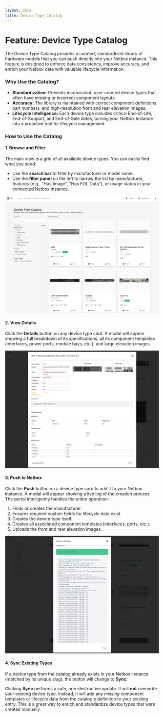 ```yaml
---
layout: docs
title: Device Type Catalog
---
```

# Feature: Device Type Catalog

The Device Type Catalog provides a curated, standardized library of hardware models that you can push directly into your Netbox instance. This feature is designed to enforce data consistency, improve accuracy, and enrich your Netbox data with valuable lifecycle information.

### Why Use the Catalog?

*   **Standardization:** Prevents inconsistent, user-created device types that often have missing or incorrect component layouts.
*   **Accuracy:** The library is maintained with correct component definitions, part numbers, and high-resolution front and rear elevation images.
*   **Lifecycle Intelligence:** Each device type includes critical End-of-Life, End-of-Support, and End-of-Sale dates, turning your Netbox instance into a proactive tool for lifecycle management.

### How to Use the Catalog

#### 1. Browse and Filter

The main view is a grid of all available device types. You can easily find what you need:
*   Use the **search bar** to filter by manufacturer or model name.
*   Use the **filter panel** on the left to narrow the list by manufacturer, features (e.g., "Has Image", "Has EOL Data"), or usage status in your connected Netbox instance.

![Screenshot: The Device Type Catalog grid view with the filter panel visible on the left.](./img/type-catalog.png)

#### 2. View Details

Click the **Details** button on any device type card. A modal will appear showing a full breakdown of its specifications, all its component templates (interfaces, power ports, module bays, etc.), and large elevation images.

![Screenshot: The details modal for a specific device type, showing its specs, images, and a table of its interface templates.](./img/type-catalog-detail.png)

#### 3. Push to Netbox

Click the **Push** button on a device type card to add it to your Netbox instance. A modal will appear showing a live log of the creation process. The portal intelligently handles the entire operation:
1.  Finds or creates the manufacturer.
2.  Ensures required custom fields for lifecycle data exist.
3.  Creates the device type itself.
4.  Creates all associated component templates (interfaces, ports, etc.).
5.  Uploads the front and rear elevation images.

![Screenshot: The push-to-netbox modal showing the live log of the creation process successfully completing.](./img/type-catalog-push.png)

#### 4. Sync Existing Types

If a device type from the catalog already exists in your Netbox instance (matched by its unique slug), the button will change to **Sync**.

Clicking **Sync** performs a safe, non-destructive update. It will **not** overwrite your existing device type. Instead, it will add any *missing* component templates or lifecycle data from the catalog's definition to your existing entry. This is a great way to enrich and standardize device types that were created manually.
